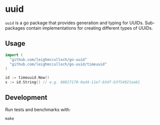 # uuid

`uuid` is a go package that provides generation and typing for UUIDs. Sub-packages contain implementations for creating different types of UUIDs.

## Usage

```go
import (
  "github.com/leighmcculloch/go-uuid"
  "github.com/leighmcculloch/go-uuid/timeuuid"
)
```


```go
id := timeuuid.Now()
s := id.String() // e.g. 08827178-0ad4-11e7-b5df-b3f54921aa61
```

## Development

Run tests and benchmarks with:

```
make
```
